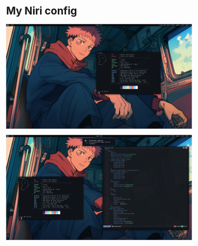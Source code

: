 # My Niri config

![1](https://raw.githubusercontent.com/roidm/niri-config/main/pics/1.png "Image 1")

![2](https://raw.githubusercontent.com/roidm/niri-config/main/pics/2.png "Image 2")


